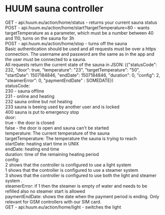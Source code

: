 # HUUM sauna controller

GET - api.huum.eu/action/home/status - returns your current sauna status</br>
POST - api.huum.eu/action/home/start?targetTemperature=80 - wants targetTemperature as a parameter, which must be a number between 40 and 110, turns on the sauna for 3h</br>
POST - api.huum.eu/action/home/stop - turns off the sauna</br>
Basic authentication should be used and all requests must be over a https connection. The username and password are the same as in the app and the user must be connected to a sauna.</br>
All requests return the current state of the sauna in JSON: ({"statusCode": 232, "door": true, "temperature": "23", "targetTemperature": "50", "startDate": 1507184846, "endDate": 1507184846, "duration": 0, "config": 2, "steamerError": 0, "paymentEndDate" : SOMEDATE})</br>
statusCode:</br>
  230 - sauna offline</br>
  231 - online and heating</br>
  232 sauna online but not heating</br>
  233 sauna is beeing used by another user and is locked</br>
  400 sauna is put to emergency stop</br>
door: </br>
  true - the door is closed</br>
  false - the door is open and sauna can't be started</br>
temperature: The current temperature of the sauna</br>
targetTemperature: The temperature the sauna is trying to reach</br>
startDate: heating start time in UNIX</br>
endDate: heating end time</br>
duration: time of the remaining heating period</br>
config: </br>
  2 shows that the controller is configured to use a light system</br>
  1 shows that the controller is configured to use a steamer system</br>
  3 shows that the controller is configured to use both the light and steamer system .</br>
steamerError: if 1 then the steamer is empty of water and needs to be refilled also no steamer start is allowed</br>
paymentEndDate: shows the date when the payment period is ending. Only relevant for GSM controllers with our SIM card.</br>
GET - api.huum.eu/action/home/light - switches the light
